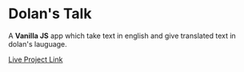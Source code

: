 # Dolan's Talk

A **Vanilla JS** app which take text in english and give translated text in dolan's lauguage.

[Live Project Link](https://my-dolan-talk.netlify.app/)